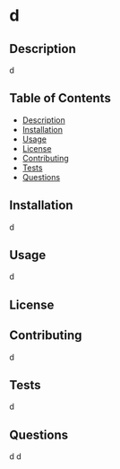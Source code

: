 
# d

## Description

d

## Table of Contents 
- [Description](#Description) 
- [Installation](#Installation)
- [Usage](#Usage)
- [License](#License)
- [Contributing](#Contributing)
- [Tests](#Tests)
- [Questions](#Questions)

## Installation

d

## Usage

d

## License

 

## Contributing

d

## Tests 

d

## Questions

d
d
